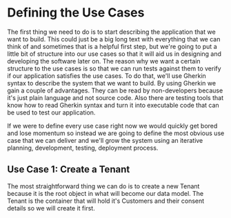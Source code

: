 # Defining the Use Cases
The first thing we need to do is to start describing the application that we want to build. This could just be a big long text with everything that we can think of and sometimes that is a helpful first step, but we're going to put a little bit of structure into our use cases so that it will aid us in designing and developing the software later on. The reason why we want a certain structure to the use cases is so that we can run tests against them to verify if our application satisfies the use cases. To do that, we'll use Gherkin syntax to describe the system that we want to build. By using Gherkin we gain a couple of advantages. They can be read by non-developers because it's just plain language and not source code. Also there are testing tools that know how to read Gherkin syntax and turn it into executable code that can be used to test our application.

If we were to define every use case right now we would quickly get bored and lose momentum so instead we are going to define the most obvious use case that we can deliver and we'll grow the system using an iterative planning, development, testing, deployment process.

## Use Case 1: Create a Tenant
The most straightforward thing we can do is to create a new Tenant because it is the root object in what will become our data model. The Tenant is the container that will hold it's Customers and their consent details so we will create it first.